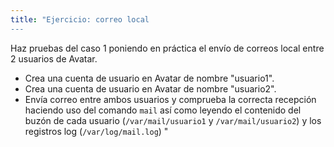 ```yaml
---
title: "Ejercicio: correo local
---
```


Haz pruebas del caso 1 poniendo en práctica el envío de correos local entre 2 usuarios de Avatar.

* Crea una cuenta de usuario en Avatar de nombre "usuario1".
* Crea una cuenta de usuario en Avatar de nombre "usuario2".
* Envía correo entre ambos usuarios y comprueba la correcta recepción haciendo uso del comando `mail` así como leyendo el contenido del buzón de cada usuario (`/var/mail/usuario1` y `/var/mail/usuario2`) y los registros log (`/var/log/mail.log`)
"